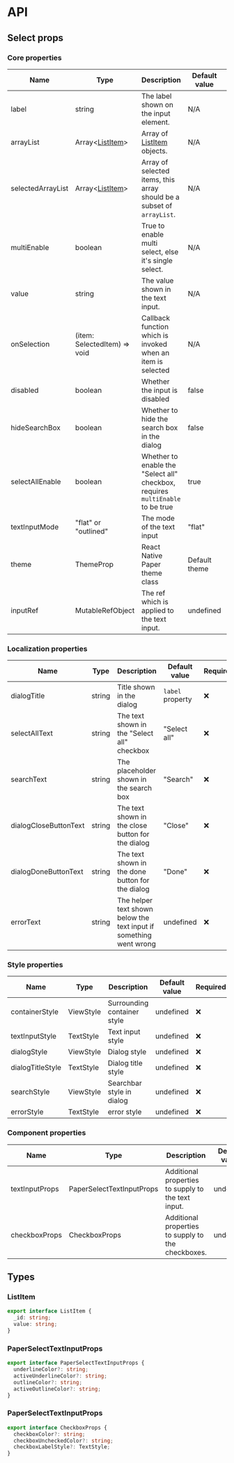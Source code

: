 # API

## Select props

### Core properties

| Name              | Type                         | Description                                                                    | Default value | Required           |
| ----------------- | ---------------------------- | ------------------------------------------------------------------------------ | ------------- | ------------------ |
| label             | string                       | The label shown on the input element.                                          | N/A           | :white_check_mark: |
| arrayList         | Array<[ListItem](#ListItem)> | Array of [ListItem](#ListItem) objects.                                        | N/A           | :white_check_mark: |
| selectedArrayList | Array<[ListItem](#ListItem)> | Array of selected items, this array should be a subset of `arrayList`.         | N/A           | :white_check_mark: |
| multiEnable       | boolean                      | True to enable multi select, else it's single select.                          | N/A           | :white_check_mark: |
| value             | string                       | The value shown in the text input.                                             | N/A           | :white_check_mark: |
| onSelection       | (item: SelectedItem) => void | Callback function which is invoked when an item is selected                    | N/A           | :white_check_mark: |
| disabled          | boolean                      | Whether the input is disabled                                                  | false         | :x:                |
| hideSearchBox     | boolean                      | Whether to hide the search box in the dialog                                   | false         | :x:                |
| selectAllEnable   | boolean                      | Whether to enable the "Select all" checkbox, requires `multiEnable` to be true | true          | :x:                |
| textInputMode     | "flat" or "outlined"         | The mode of the text input                                                     | "flat"        | :x:                |
| theme             | ThemeProp                    | React Native Paper theme class                                                 | Default theme | :x:                |
| inputRef          | MutableRefObject<any>        | The ref which is applied to the text input.                                    | undefined     | :x:                |

### Localization properties

| Name                  | Type   | Description                                                        | Default value    | Required |
| --------------------- | ------ | ------------------------------------------------------------------ | ---------------- | -------- |
| dialogTitle           | string | Title shown in the dialog                                          | `label` property | :x:      |
| selectAllText         | string | The text shown in the "Select all" checkbox                        | "Select all"     | :x:      |
| searchText            | string | The placeholder shown in the search box                            | "Search"         | :x:      |
| dialogCloseButtonText | string | The text shown in the close button for the dialog                  | "Close"          | :x:      |
| dialogDoneButtonText  | string | The text shown in the done button for the dialog                   | "Done"           | :x:      |
| errorText             | string | The helper text shown below the text input if something went wrong | undefined        | :x:      |

### Style properties

| Name             | Type      | Description                 | Default value | Required |
| ---------------- | --------- | --------------------------- | ------------- | -------- |
| containerStyle   | ViewStyle | Surrounding container style | undefined     | :x:      |
| textInputStyle   | TextStyle | Text input style            | undefined     | :x:      |
| dialogStyle      | ViewStyle | Dialog style                | undefined     | :x:      |
| dialogTitleStyle | TextStyle | Dialog title style          | undefined     | :x:      |
| searchStyle      | ViewStyle | Searchbar style in dialog   | undefined     | :x:      |
| errorStyle       | TextStyle | error style                 | undefined     | :x:      |

### Component properties

| Name           | Type                      | Description                                        | Default value | Required |
| -------------- | ------------------------- | -------------------------------------------------- | ------------- | -------- |
| textInputProps | PaperSelectTextInputProps | Additional properties to supply to the text input. | undefined     | :x:      |
| checkboxProps  | CheckboxProps             | Additional properties to supply to the checkboxes. | undefined     | :x:      |

## Types

### ListItem
```ts
export interface ListItem {
  _id: string;
  value: string;
}
```

### PaperSelectTextInputProps
```ts
export interface PaperSelectTextInputProps {
  underlineColor?: string;
  activeUnderlineColor?: string;
  outlineColor?: string;
  activeOutlineColor?: string;
}
```

### PaperSelectTextInputProps
```ts
export interface CheckboxProps {
  checkboxColor?: string;
  checkboxUncheckedColor?: string;
  checkboxLabelStyle?: TextStyle;
}
```
